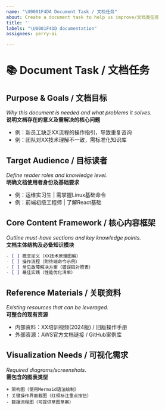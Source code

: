```yaml
---
name: "\U0001F4DA Document Task / 文档任务"
about: Create a document task to help us improve/文档类任务
title: ''
labels: "\U0001F4DD documentation"
assignees: perry-ai

---
```


# 📚 Document Task / 文档任务  

##  **Purpose & Goals / 文档目标**  
*Why this document is needed and what problems it solves.*  
**说明文档存在的意义及需解决的核心问题**  
- 例：新员工缺乏XX流程的操作指引，导致重复咨询  
- 例：团队对XX技术理解不一致，需标准化知识库  

## **Target Audience / 目标读者**  
*Define reader roles and knowledge level.*  
**明确文档使用者身份及基础要求**  
- 例：运维实习生 | 需掌握Linux基础命令  
- 例：前端初级工程师 | 了解React基础  

## **Core Content Framework / 核心内容框架**  
*Outline must-have sections and key knowledge points.*  
**文档主体结构及必备知识模块**  
```markdown
- [ ] 概念定义（XX技术原理图解）
- [ ] 操作流程（附终端命令示例）
- [ ] 常见故障解决方案（错误码对照表）
- [ ] 最佳实践（性能优化清单）
```

## **Reference Materials / 关联资料**  
*Existing resources that can be leveraged.*  
**可整合的现有资源**  
- 内部资料：XX培训视频(2024版) / 旧版操作手册  
- 外部资源：AWS官方文档链接 / GitHub案例库  

## **Visualization Needs / 可视化需求**  
*Required diagrams/screenshots.*  
**需包含的图表类型**  
```
+ 架构图（使用Mermaid语法绘制）  
! 关键操作界面截图（红框标注重点按钮）  
- 数据流程图（可提供草图草案）  
```
